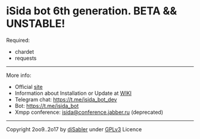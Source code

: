 iSida bot 6th generation. BETA && UNSTABLE!
======

Required:
* chardet
* requests

------

More info:
* Official [site](http://isida.dsy.name) 
* Information about Installation or Update at [WIKI](http://isida.dsy.name/wiki)
* Telegram chat: https://t.me/isida_bot_dev
* Bot: https://t.me/isida_bot
* Xmpp conference: isida@conference.jabber.ru (deprecated)

------

Copyright 2oo9..2o17 by [diSabler](http://dsy.name) under [GPLv3](http://www.gnu.org/licenses/gpl.txt) Licence

